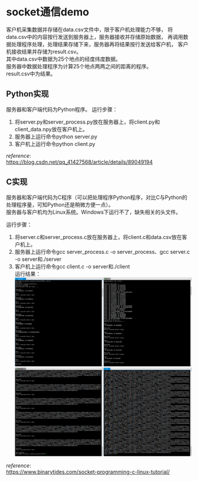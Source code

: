 # socket通信demo    
客户机采集数据并存储在data.csv文件中，限于客户机处理能力不够，
将data.csv中的内容按行发送到服务器上，服务器接收并存储原始数据，
再调用数据处理程序处理，处理结果存储下来，服务器再将结果按行发送给客户机，
客户机接收结果并存储为result.csv。  
其中data.csv中数据为25个地点的经度纬度数据。  
服务器中数据处理程序为计算25个地点两两之间的距离的程序。  
result.csv中为结果。  
## Python实现  
服务器和客户端代码为Python程序。
运行步骤：  
  1. 将server.py和server_process.py放在服务器上，将client.py和client_data.npy放在客户机上。  
  2. 服务器上运行命令python server.py  
  3. 客户机上运行命令python client.py  

*reference*:  
https://blog.csdn.net/qq_41427568/article/details/89049194  
## C实现  
服务器和客户端代码为C程序（可以把处理程序Python程序，对比C与Python的处理程序量，可知Python还是稍微方便一点）。  
服务器与客户机均为Linux系统。Windows下运行不了，缺失相关的头文件。  

运行步骤：  
  1. 将server.c和server_process.c放在服务器上，将client.c和data.csv放在客户机上。  
  2. 服务器上运行命令gcc server_process.c -o server_process、gcc server.c -o server和./server  
  3. 客户机上运行命令gcc client.c -o server和./client  
运行结果：  
![运行结果1](./assets/c_1.png)  
![运行结果2](./assets/c_2.png)  

*reference*:  
https://www.binarytides.com/socket-programming-c-linux-tutorial/  
